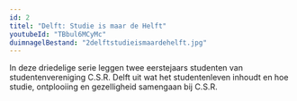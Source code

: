 ```yaml
---
id: 2
titel: "Delft: Studie is maar de Helft"
youtubeId: "TBbul6MCyMc"
duimnagelBestand: "2delftstudieismaardehelft.jpg"
---
```


In deze driedelige serie leggen twee eerstejaars studenten van studentenvereniging C.S.R. Delft uit wat het studentenleven inhoudt en hoe studie, ontplooiing en gezelligheid samengaan bij C.S.R.
